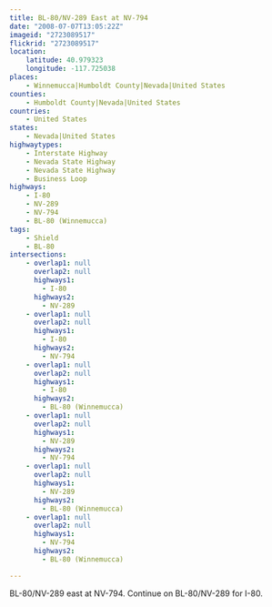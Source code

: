 ```yaml
---
title: BL-80/NV-289 East at NV-794
date: "2008-07-07T13:05:22Z"
imageid: "2723089517"
flickrid: "2723089517"
location:
    latitude: 40.979323
    longitude: -117.725038
places:
    - Winnemucca|Humboldt County|Nevada|United States
counties:
    - Humboldt County|Nevada|United States
countries:
    - United States
states:
    - Nevada|United States
highwaytypes:
    - Interstate Highway
    - Nevada State Highway
    - Nevada State Highway
    - Business Loop
highways:
    - I-80
    - NV-289
    - NV-794
    - BL-80 (Winnemucca)
tags:
    - Shield
    - BL-80
intersections:
    - overlap1: null
      overlap2: null
      highways1:
        - I-80
      highways2:
        - NV-289
    - overlap1: null
      overlap2: null
      highways1:
        - I-80
      highways2:
        - NV-794
    - overlap1: null
      overlap2: null
      highways1:
        - I-80
      highways2:
        - BL-80 (Winnemucca)
    - overlap1: null
      overlap2: null
      highways1:
        - NV-289
      highways2:
        - NV-794
    - overlap1: null
      overlap2: null
      highways1:
        - NV-289
      highways2:
        - BL-80 (Winnemucca)
    - overlap1: null
      overlap2: null
      highways1:
        - NV-794
      highways2:
        - BL-80 (Winnemucca)

---
```

BL-80/NV-289 east at NV-794.  Continue on BL-80/NV-289 for I-80.